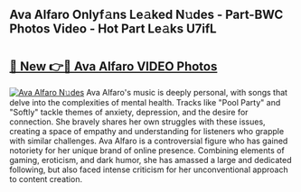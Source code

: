 ## Ava Alfaro Onlyf𝚊ns Le𝚊ked N𝚞des - Part-BWC Photos Video - Hot Part Le𝚊ks U7ifL

# <h2><a href="http://ab5357.deff.icu/?id=Ava+Alfaro">🔗 New 👉🔴 Ava Alfaro VIDEO Photos</a></h2>

[![Ava Alfaro N𝚞des](https://i.imgur.com/rIISA9y.gif)](http://ab5357.deff.icu/?id=Ava+Alfaro)
Ava Alfaro's music is deeply personal, with songs that delve into the complexities of mental health. Tracks like "Pool Party" and "Softly" tackle themes of anxiety, depression, and the desire for connection. She bravely shares her own struggles with these issues, creating a space of empathy and understanding for listeners who grapple with similar challenges. Ava Alfaro is a controversial figure who has gained notoriety for her unique brand of online presence. Combining elements of gaming, eroticism, and dark humor, she has amassed a large and dedicated following, but also faced intense criticism for her unconventional approach to content creation.
